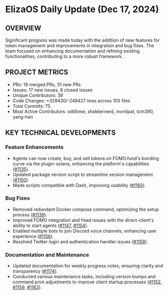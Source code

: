 # ElizaOS Daily Update (Dec 17, 2024)

## OVERVIEW 
Significant progress was made today with the addition of new features for token management and improvements in integration and bug fixes. The team focused on enhancing documentation and refining existing functionalities, contributing to a more robust framework.

## PROJECT METRICS
- PRs: 18 merged PRs, 31 new PRs
- Issues: 17 new issues, 8 closed issues
- Unique Contributors: 36
- Code Changes: +329430/-249427 lines across 105 files
- Total Commits: 75
- Most Active Contributors: odilitime, shakkernerd, monilpat, tcm390, yang-han

## KEY TECHNICAL DEVELOPMENTS

### Feature Enhancements
- Agents can now create, buy, and sell tokens on FOMO.fund's bonding curve via the plugin-solana, enhancing the platform's capabilities ([#1135](https://github.com/elizaos/eliza/pull/1135)).
- Updated package version script to streamline version management ([#1150](https://github.com/elizaos/eliza/pull/1150)).
- Made scripts compatible with Dash, improving usability ([#1165](https://github.com/elizaos/eliza/pull/1165)).

### Bug Fixes
- Removed redundant Docker compose command, optimizing the setup process ([#1139](https://github.com/elizaos/eliza/pull/1139)).
- Improved FOMO integration and fixed issues with the direct-client's ability to start agents ([#1147](https://github.com/elizaos/eliza/pull/1147), [#1154](https://github.com/elizaos/eliza/pull/1154)).
- Enabled multiple bots to join Discord voice channels, enhancing user experience ([#1156](https://github.com/elizaos/eliza/pull/1156)).
- Resolved Twitter login and authentication handler issues ([#1158](https://github.com/elizaos/eliza/pull/1158)).

### Documentation and Maintenance
- Updated documentation for weekly progress notes, ensuring clarity and transparency ([#1174](https://github.com/elizaos/eliza/pull/1174)).
- Conducted various maintenance tasks, including version bumps and command print adjustments to improve client startup processes ([#1152](https://github.com/elizaos/eliza/pull/1152), [#1159](https://github.com/elizaos/eliza/pull/1159), [#1163](https://github.com/elizaos/eliza/pull/1163)).